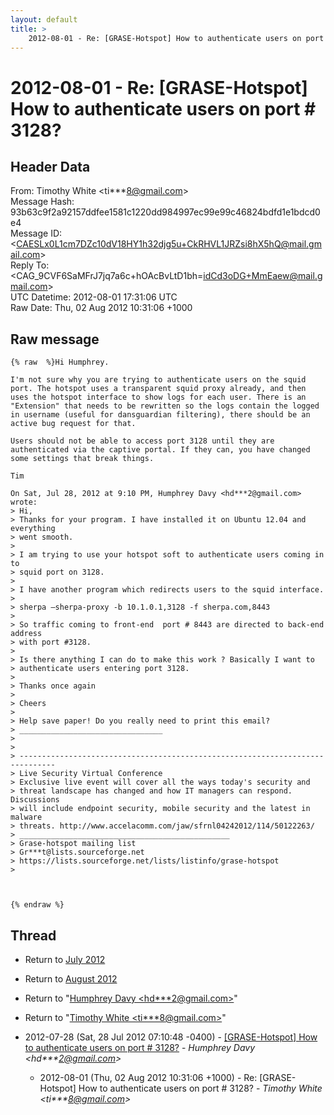 ```yaml
---
layout: default
title: >
    2012-08-01 - Re: [GRASE-Hotspot] How to authenticate users on port # 3128?
---
```


# 2012-08-01 - Re: [GRASE-Hotspot] How to authenticate users on port # 3128?

## Header Data

From: Timothy White \<ti***8@gmail.com\><br>
Message Hash: 93b63c9f2a92157ddfee1581c1220dd984997ec99e99c46824bdfd1e1bdcd0e4<br>
Message ID: \<CAESLx0L1cm7DZc10dV18HY1h32djg5u+CkRHVL1JRZsi8hX5hQ@mail.gmail.com\><br>
Reply To: \<CAG_9CVF6SaMFrJ7jq7a6c+hOAcBvLtD1bh=idCd3oDG+MmEaew@mail.gmail.com\><br>
UTC Datetime: 2012-08-01 17:31:06 UTC<br>
Raw Date: Thu, 02 Aug 2012 10:31:06 +1000<br>

## Raw message

```
{% raw  %}Hi Humphrey.

I'm not sure why you are trying to authenticate users on the squid
port. The hotspot uses a transparent squid proxy already, and then
uses the hotspot interface to show logs for each user. There is an
"Extension" that needs to be rewritten so the logs contain the logged
in username (useful for dansguardian filtering), there should be an
active bug request for that.

Users should not be able to access port 3128 until they are
authenticated via the captive portal. If they can, you have changed
some settings that break things.

Tim

On Sat, Jul 28, 2012 at 9:10 PM, Humphrey Davy <hd***2@gmail.com> wrote:
> Hi,
> Thanks for your program. I have installed it on Ubuntu 12.04 and everything
> went smooth.
>
> I am trying to use your hotspot soft to authenticate users coming in to
> squid port on 3128.
>
> I have another program which redirects users to the squid interface.
>
> sherpa –sherpa-proxy -b 10.1.0.1,3128 -f sherpa.com,8443
>
> So traffic coming to front-end  port # 8443 are directed to back-end address
> with port #3128.
>
> Is there anything I can do to make this work ? Basically I want to
> authenticate users entering port 3128.
>
> Thanks once again
>
> Cheers
>
> Help save paper! Do you really need to print this email?
> ________________________________
>
>
> ------------------------------------------------------------------------------
> Live Security Virtual Conference
> Exclusive live event will cover all the ways today's security and
> threat landscape has changed and how IT managers can respond. Discussions
> will include endpoint security, mobile security and the latest in malware
> threats. http://www.accelacomm.com/jaw/sfrnl04242012/114/50122263/
> _______________________________________________
> Grase-hotspot mailing list
> Gr***t@lists.sourceforge.net
> https://lists.sourceforge.net/lists/listinfo/grase-hotspot
>



{% endraw %}
```

## Thread

+ Return to [July 2012](/archive/2012/07)
+ Return to [August 2012](/archive/2012/08)

+ Return to "[Humphrey Davy <hd***2<span>@</span>gmail.com>](/authors/hd___2_at_gmail_com)"
+ Return to "[Timothy White <ti***8<span>@</span>gmail.com>](/authors/ti___8_at_gmail_com)"

+ 2012-07-28 (Sat, 28 Jul 2012 07:10:48 -0400) - [[GRASE-Hotspot] How to authenticate users on port # 3128?](/archive/2012/07/574d5a5246558539cb37dadd4bd8cbf3db0072858b50e3632b331db6e42a0cb0) - _Humphrey Davy \<hd***2@gmail.com\>_
  + 2012-08-01 (Thu, 02 Aug 2012 10:31:06 +1000) - Re: [GRASE-Hotspot] How to authenticate users on port # 3128? - _Timothy White \<ti***8@gmail.com\>_

